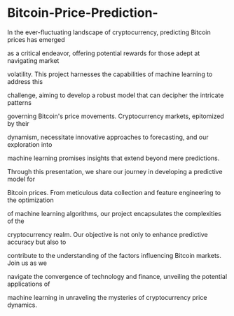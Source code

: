 # Bitcoin-Price-Prediction-

In the ever-fluctuating landscape of cryptocurrency, predicting Bitcoin prices has emerged

as a critical endeavor, offering potential rewards for those adept at navigating market

volatility. This project harnesses the capabilities of machine learning to address this

challenge, aiming to develop a robust model that can decipher the intricate patterns

governing Bitcoin's price movements. Cryptocurrency markets, epitomized by their

dynamism, necessitate innovative approaches to forecasting, and our exploration into

machine learning promises insights that extend beyond mere predictions.

Through this presentation, we share our journey in developing a predictive model for

Bitcoin prices. From meticulous data collection and feature engineering to the optimization

of machine learning algorithms, our project encapsulates the complexities of the

cryptocurrency realm. Our objective is not only to enhance predictive accuracy but also to

contribute to the understanding of the factors influencing Bitcoin markets. Join us as we

navigate the convergence of technology and finance, unveiling the potential applications of

machine learning in unraveling the mysteries of cryptocurrency price dynamics.
